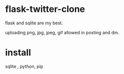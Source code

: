 # flask-twitter-clone
flask and sqlite are my best.


uploading png, jpg, jpeg, gif allowed in posting and dm.

# install

sqlite , python, pip
